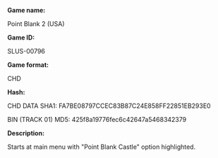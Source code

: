 **Game name:**

Point Blank 2 (USA)

**Game ID:**

SLUS-00796

**Game format:**

CHD

**Hash:**

CHD DATA SHA1: FA7BE08797CCEC83B87C24E858FF22851EB293E0

BIN (TRACK 01) MD5: 425f8a19776fec6c42647a5468342379

**Description:**

Starts at main menu with "Point Blank Castle" option highlighted.